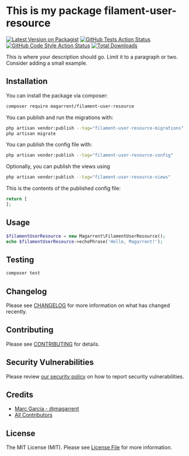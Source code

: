 # This is my package filament-user-resource

[![Latest Version on Packagist](https://img.shields.io/packagist/v/magarrent/filament-user-resource.svg?style=flat-square)](https://packagist.org/packages/magarrent/filament-user-resource)
[![GitHub Tests Action Status](https://img.shields.io/github/actions/workflow/status/magarrent/filament-user-resource/run-tests.yml?branch=main&label=tests&style=flat-square)](https://github.com/magarrent/filament-user-resource/actions?query=workflow%3Arun-tests+branch%3Amain)
[![GitHub Code Style Action Status](https://img.shields.io/github/actions/workflow/status/magarrent/filament-user-resource/fix-php-code-style-issues.yml?branch=main&label=code%20style&style=flat-square)](https://github.com/magarrent/filament-user-resource/actions?query=workflow%3A"Fix+PHP+code+style+issues"+branch%3Amain)
[![Total Downloads](https://img.shields.io/packagist/dt/magarrent/filament-user-resource.svg?style=flat-square)](https://packagist.org/packages/magarrent/filament-user-resource)



This is where your description should go. Limit it to a paragraph or two. Consider adding a small example.

## Installation

You can install the package via composer:

```bash
composer require magarrent/filament-user-resource
```

You can publish and run the migrations with:

```bash
php artisan vendor:publish --tag="filament-user-resource-migrations"
php artisan migrate
```

You can publish the config file with:

```bash
php artisan vendor:publish --tag="filament-user-resource-config"
```

Optionally, you can publish the views using

```bash
php artisan vendor:publish --tag="filament-user-resource-views"
```

This is the contents of the published config file:

```php
return [
];
```

## Usage

```php
$filamentUserResource = new Magarrent\FilamentUserResource();
echo $filamentUserResource->echoPhrase('Hello, Magarrent!');
```

## Testing

```bash
composer test
```

## Changelog

Please see [CHANGELOG](CHANGELOG.md) for more information on what has changed recently.

## Contributing

Please see [CONTRIBUTING](.github/CONTRIBUTING.md) for details.

## Security Vulnerabilities

Please review [our security policy](../../security/policy) on how to report security vulnerabilities.

## Credits

- [Marc Garcia - @magarrent](https://github.com/magarrent)
- [All Contributors](../../contributors)

## License

The MIT License (MIT). Please see [License File](LICENSE.md) for more information.
